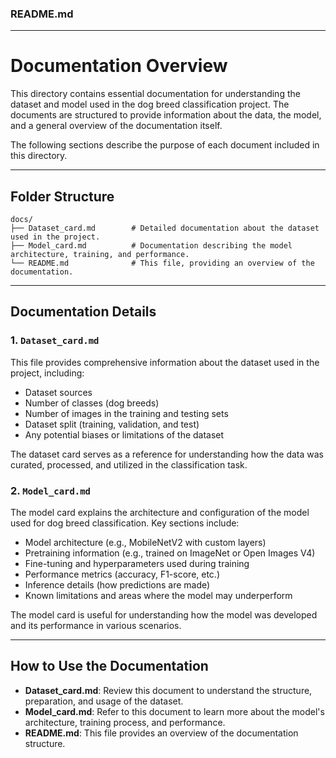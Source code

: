 
### README.md

---

# Documentation Overview

This directory contains essential documentation for understanding the dataset and model used in the dog breed classification project. The documents are structured to provide information about the data, the model, and a general overview of the documentation itself.

The following sections describe the purpose of each document included in this directory.

---

## Folder Structure

```
docs/
├── Dataset_card.md        # Detailed documentation about the dataset used in the project.
├── Model_card.md          # Documentation describing the model architecture, training, and performance.
└── README.md              # This file, providing an overview of the documentation.
```

---

## Documentation Details

### 1. `Dataset_card.md`
This file provides comprehensive information about the dataset used in the project, including:
- Dataset sources
- Number of classes (dog breeds)
- Number of images in the training and testing sets
- Dataset split (training, validation, and test)
- Any potential biases or limitations of the dataset

The dataset card serves as a reference for understanding how the data was curated, processed, and utilized in the classification task.

### 2. `Model_card.md`
The model card explains the architecture and configuration of the model used for dog breed classification. Key sections include:
- Model architecture (e.g., MobileNetV2 with custom layers)
- Pretraining information (e.g., trained on ImageNet or Open Images V4)
- Fine-tuning and hyperparameters used during training
- Performance metrics (accuracy, F1-score, etc.)
- Inference details (how predictions are made)
- Known limitations and areas where the model may underperform

The model card is useful for understanding how the model was developed and its performance in various scenarios.

---

## How to Use the Documentation

- **Dataset_card.md**: Review this document to understand the structure, preparation, and usage of the dataset.
- **Model_card.md**: Refer to this document to learn more about the model's architecture, training process, and performance.
- **README.md**: This file provides an overview of the documentation structure.
